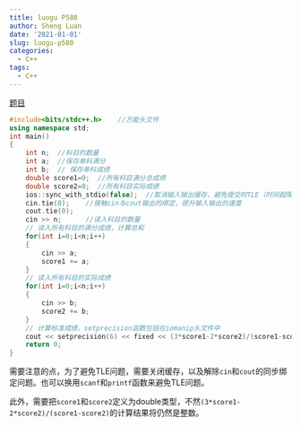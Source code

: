```yaml
---
title: luogu P580
author: Sheng Luan
date: '2021-01-01'
slug: luogu-p580
categories:
  - C++
tags:
  - C++
---
```


[题目](https://www.luogu.com.cn/problem/P5082)

```c++
#include<bits/stdc++.h>    //万能头文件
using namespace std;
int main()
{
    int n;  //科目的数量
    int a;  //保存单科满分
    int b;  // 保存单科成绩
    double score1=0;  //所有科目满分总成绩
    double score2=0;  //所有科目实际成绩
    ios::sync_with_stdio(false);  //取消输入输出缓存，避免提交时TLE（时间超限问题）
    cin.tie(0);    //接触cin与cout输出的绑定，提升输入输出的速度
    cout.tie(0);
    cin >> n;      //读入科目的数量
    // 读入所有科目的满分成绩，计算总和
    for(int i=0;i<n;i++)
    {
        cin >> a;
        score1 += a;
    }
    // 读入所有科目的实际成绩
    for(int i=0;i<n;i++)
    {
        cin >> b;
        score2 += b;
    }
    // 计算标准成绩，setprecision函数包括在iomanip头文件中
    cout << setprecision(6) << fixed << (3*score1-2*score2)/(score1-score2) << endl;
    return 0;
}
```

需要注意的点，为了避免TLE问题，需要关闭缓存，以及解除`cin`和`cout`的同步绑定问题。也可以换用`scanf`和`printf`函数来避免TLE问题。

此外，需要把`score1`和`score2`定义为double类型，不然`(3*score1-2*score2)/(score1-score2)`的计算结果将仍然是整数。

